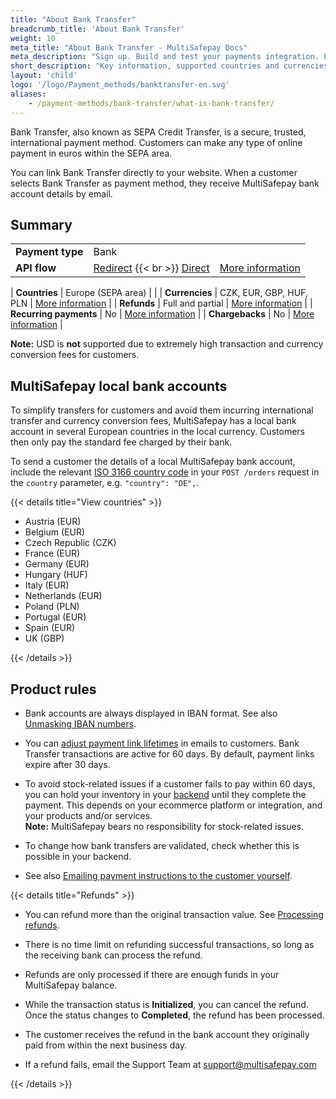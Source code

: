```yaml
---
title: "About Bank Transfer"
breadcrumb_title: 'About Bank Transfer'
weight: 10
meta_title: "About Bank Transfer - MultiSafepay Docs"
meta_description: "Sign up. Build and test your payments integration. Explore our products and services. Use our API Reference, SDKs, and wrappers. Get support."
short_description: "Key information, supported countries and currencies, product rules"
layout: 'child'
logo: '/logo/Payment_methods/banktransfer-en.svg'
aliases: 
    - /payment-methods/bank-transfer/what-is-bank-transfer/
---
```


Bank Transfer, also known as SEPA Credit Transfer, is a secure, trusted, international payment method. Customers can make any type of online payment in euros within the SEPA area.

You can link Bank Transfer directly to your website. When a customer selects Bank Transfer as payment method, they receive MultiSafepay bank account details by email.

## Summary

|   |   |   |
|---|---|---|
| **Payment type**   | Bank  | |
| **API flow**  | [Redirect](/api/#bank-transfer-redirect) {{< br >}} [Direct](/api/#bank-transfer-direct) | [More information](/developer/api/difference-between-direct-and-redirect) |

| **Countries**  | Europe (SEPA area)  | |
| **Currencies**  | CZK, EUR, GBP, HUF, PLN | [More information](/faq/general/supported-currencies) | 
| **Refunds**  | Full and partial  | [More information](/payments/refunds/) | 
| **Recurring payments**  | No | [More information](/payments/features/recurring-payments/)  |
| **Chargebacks**  | No | [More information](/faq/chargebacks)  |

**Note:** USD is **not** supported due to extremely high transaction and currency conversion fees for customers.

## MultiSafepay local bank accounts

To simplify transfers for customers and avoid them incurring international transfer and currency conversion fees, MultiSafepay has a local bank account in several European countries in the local currency. Customers then only pay the standard fee charged by their bank.

To send a customer the details of a local MultiSafepay bank account, include the relevant [ISO 3166 country code](https://www.iso.org/iso-3166-country-codes.html) in your `POST /orders` request in the `country` parameter, e.g. `"country": "DE",`.

{{< details title="View countries" >}}

* Austria (EUR)
* Belgium (EUR)
* Czech Republic (CZK)   
* France (EUR)  
* Germany (EUR)
* Hungary (HUF)
* Italy (EUR)
* Netherlands (EUR)
* Poland (PLN)
* Portugal (EUR)
* Spain (EUR)
* UK (GBP)

{{< /details >}}


## Product rules

- Bank accounts are always displayed in IBAN format. See also [Unmasking IBAN numbers](/developer/api/masking-iban-numbers/).

- You can [adjust payment link lifetimes](/api/#adjust-payment-link-lifetimes) in emails to customers. Bank Transfer transactions are active for 60 days. By&nbsp;default, payment links expire after 30 days. 

- To avoid stock-related issues if a customer fails to pay within 60 days, you can hold your inventory in your [backend](/getting-started/glossary/#backend) until they complete the payment.  This&nbsp;depends on your ecommerce platform or integration, and your products and/or services.  
**Note:** MultiSafepay bears no responsibility for stock-related issues.

- To change how bank transfers are validated, check whether this is possible in your backend.

- See also [Emailing payment instructions to the customer yourself](/payments/methods/banks/bank-transfer/user-guide/emailing-payment-instructions/). 

{{< details title="Refunds" >}}

- You can refund more than the original transaction value. See [Processing refunds](/tools/multisafepay-control/processing-refunds/).

- There is no time limit on refunding successful transactions, so long as the receiving bank can process the refund.

- Refunds are only processed if there are enough funds in your MultiSafepay balance.

- While the transaction status is **Initialized**, you can cancel the refund. Once the status changes to **Completed**, the refund has been processed. 

- The customer receives the refund in the bank account they originally paid from within the next business day.

- If a refund fails, email the Support Team at <support@multisafepay.com> 

{{< /details >}}